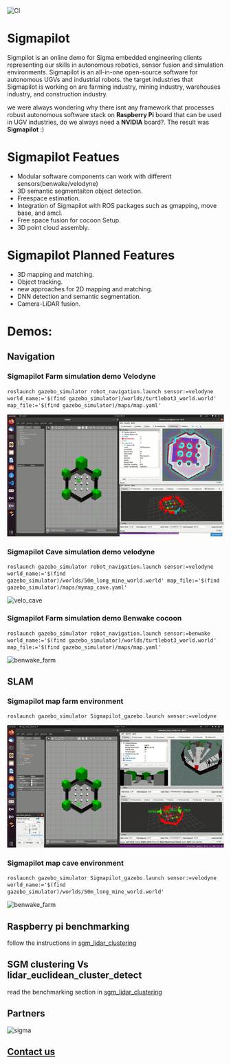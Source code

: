 ![CI](https://github.com/SigmaEmbeddedEngineering/Sigmapilot/workflows/CI/badge.svg?branch=main)

# Sigmapilot
Sigmpilot is an online demo for Sigma embedded engineering clients representing our skills in autonomous robotics, sensor fusion and simulation environments.
Sigmapilot is an all-in-one open-source software for autonomous UGVs and industrial robots. the target industries that Sigmapilot is working on are farming industry, mining industry, warehouses industry, and construction industry. 

we were always wondering why there isnt any framework that processes robust autonomous software stack on **Raspberry Pi** board that can be used in UGV industries, do we always need a **NVIDIA** board?. The result was **Sigmapilot** :)

# Sigmapilot Featues

- Modular software components can work with different sensors(benwake/velodyne)
- 3D semantic segmentaiton object detection.
- Freespace estimation.
- Integration of Sigmapilot with ROS packages such as gmapping, move base, and amcl.
- Free space fusion for cocoon Setup.
- 3D point cloud assembly.

# Sigmapilot Planned Features

- 3D mapping and matching.
- Object tracking.
- new approaches for 2D mapping and matching.
- DNN detection and semantic segmentation.
- Camera-LiDAR fusion.


# Demos:
## Navigation
### Sigmapilot Farm simulation demo Velodyne 

    roslaunch gazebo_simulator robot_navigation.launch sensor:=velodyne world_name:='$(find gazebo_simulator)/worlds/turtlebot3_world.world' map_file:='$(find gazebo_simulator)/maps/map.yaml'

![velo_farm](gazebo_simulator/docs/velodyne_farming_demo.gif)

### Sigmapilot Cave simulation demo velodyne

    roslaunch gazebo_simulator robot_navigation.launch sensor:=velodyne world_name:='$(find gazebo_simulator)/worlds/50m_long_mine_world.world' map_file:='$(find gazebo_simulator)/maps/mymap_cave.yaml'

![velo_cave](gazebo_simulator/docs/velodyne_cave.gif)

### Sigmapilot Farm simulation demo Benwake cocoon

    roslaunch gazebo_simulator robot_navigation.launch sensor:=benwake world_name:='$(find gazebo_simulator)/worlds/turtlebot3_world.world' map_file:='$(find gazebo_simulator)/maps/map.yaml'

![benwake_farm](gazebo_simulator/docs/benwake_farming_demo.gif)

## SLAM

### Sigmapilot map farm environment

    roslaunch gazebo_simulator Sigmapilot_gazebo.launch sensor:=velodyne

![benwake_farm](gazebo_simulator/docs/slam_farm.gif)


### Sigmapilot map cave environment

    roslaunch gazebo_simulator Sigmapilot_gazebo.launch sensor:=velodyne world_name:='$(find gazebo_simulator)/worlds/50m_long_mine_world.world' 

![benwake_farm](gazebo_simulator/docs/slam_cave.gif)

## Raspberry pi benchmarking

 follow the instructions in [sgm_lidar_clustering](sgm_lidar_clustering/README.md)

## SGM clustering Vs lidar_euclidean_cluster_detect

 read the benchmarking section in [sgm_lidar_clustering](sgm_lidar_clustering/README.md)


## Partners
![sigma](https://media-exp1.licdn.com/dms/image/C5112AQE5H7TaTAI58g/article-cover_image-shrink_600_2000/0/1520217198254?e=1628121600&v=beta&t=-vJWqvr0H6QSOoZ02t0429B_iRo2B3aHw01mcCpx1bQ)


## [Contact us]()
